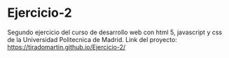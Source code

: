 # Ejercicio-2
Segundo ejercicio del curso de desarrollo web  con html 5, javascript y css de la Universidad Politecnica de Madrid.
Link del proyecto: https://tiradomartin.github.io/Ejercicio-2/
